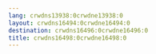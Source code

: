```yaml
---
lang: crwdns13938:0crwdne13938:0
layout: crwdns16494:0crwdne16494:0
destination: crwdns16496:0crwdne16496:0
title: crwdns16498:0crwdne16498:0
---
```


